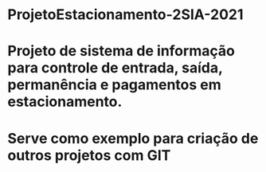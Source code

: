 # ProjetoEstacionamento-2SIA-2021
# Projeto de sistema de informação para controle de entrada, saída, permanência e pagamentos em estacionamento.
# Serve como exemplo para criação de outros projetos com GIT
